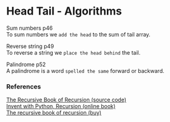 # Head Tail - Algorithms

Sum numbers p46  
To sum numbers we `add the head` to the sum of tail array.  

Reverse string p49  
To reverse a string we `place the head behind` the tail.  

Palindrome p52  
A palindrome is a word `spelled the same` forward or backward.  


### References

[The Recursive Book of Recursion (source code)](https://github.com/asweigart/the-recursive-book-of-recursion)  
[Invent with Python, Recursion (online book)](https://inventwithpython.com/recursion/)  
[The recursive book of recursion (buy)](https://www.amazon.com/gp/product/B09BKL34VL)
